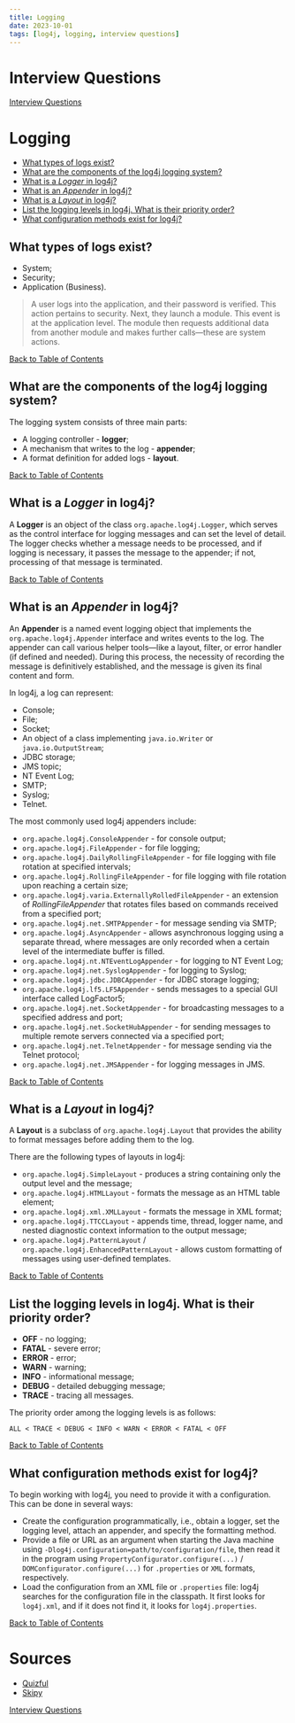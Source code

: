 ```yaml
---
title: Logging
date: 2023-10-01
tags: [log4j, logging, interview questions]
---
```


# Interview Questions

[Interview Questions](README.md)

# Logging

-   [What types of logs exist?](#what-types-of-logs-exist)
-   [What are the components of the log4j logging system?](#what-are-the-components-of-the-log4j-logging-system)
-   [What is a _Logger_ in log4j?](#what-is-a-logger-in-log4j)
-   [What is an _Appender_ in log4j?](#what-is-an-appender-in-log4j)
-   [What is a _Layout_ in log4j?](#what-is-a-layout-in-log4j)
-   [List the logging levels in log4j. What is their priority order?](#list-the-logging-levels-in-log4j-what-is-their-priority-order)
-   [What configuration methods exist for log4j?](#what-configuration-methods-exist-for-log4j)

## What types of logs exist?

-   System;
-   Security;
-   Application (Business).

> A user logs into the application, and their password is verified. This action pertains to security. Next, they launch a module. This event is at the application level. The module then requests additional data from another module and makes further calls—these are system actions.

[Back to Table of Contents](#logging)

## What are the components of the log4j logging system?

The logging system consists of three main parts:

-   A logging controller - **logger**;
-   A mechanism that writes to the log - **appender**;
-   A format definition for added logs - **layout**.

[Back to Table of Contents](#logging)

## What is a _Logger_ in log4j?

A **Logger** is an object of the class `org.apache.log4j.Logger`, which serves as the control interface for logging messages and can set the level of detail. The logger checks whether a message needs to be processed, and if logging is necessary, it passes the message to the appender; if not, processing of that message is terminated.

[Back to Table of Contents](#logging)

## What is an _Appender_ in log4j?

An **Appender** is a named event logging object that implements the `org.apache.log4j.Appender` interface and writes events to the log. The appender can call various helper tools—like a layout, filter, or error handler (if defined and needed). During this process, the necessity of recording the message is definitively established, and the message is given its final content and form.

In log4j, a log can represent:

-   Console;
-   File;
-   Socket;
-   An object of a class implementing `java.io.Writer` or `java.io.OutputStream`;
-   JDBC storage;
-   JMS topic;
-   NT Event Log;
-   SMTP;
-   Syslog;
-   Telnet.

The most commonly used log4j appenders include:

-   `org.apache.log4j.ConsoleAppender` - for console output;
-   `org.apache.log4j.FileAppender` - for file logging;
-   `org.apache.log4j.DailyRollingFileAppender` - for file logging with file rotation at specified intervals;
-   `org.apache.log4j.RollingFileAppender` - for file logging with file rotation upon reaching a certain size;
-   `org.apache.log4j.varia.ExternallyRolledFileAppender` - an extension of _RollingFileAppender_ that rotates files based on commands received from a specified port;
-   `org.apache.log4j.net.SMTPAppender` - for message sending via SMTP;
-   `org.apache.log4j.AsyncAppender` - allows asynchronous logging using a separate thread, where messages are only recorded when a certain level of the intermediate buffer is filled.
-   `org.apache.log4j.nt.NTEventLogAppender` - for logging to NT Event Log;
-   `org.apache.log4j.net.SyslogAppender` - for logging to Syslog;
-   `org.apache.log4j.jdbc.JDBCAppender` - for JDBC storage logging;
-   `org.apache.log4j.lf5.LF5Appender` - sends messages to a special GUI interface called LogFactor5;
-   `org.apache.log4j.net.SocketAppender` - for broadcasting messages to a specified address and port;
-   `org.apache.log4j.net.SocketHubAppender` - for sending messages to multiple remote servers connected via a specified port;
-   `org.apache.log4j.net.TelnetAppender` - for message sending via the Telnet protocol;
-   `org.apache.log4j.net.JMSAppender` - for logging messages in JMS.

[Back to Table of Contents](#logging)

## What is a _Layout_ in log4j?

A **Layout** is a subclass of `org.apache.log4j.Layout` that provides the ability to format messages before adding them to the log.

There are the following types of layouts in log4j:

-   `org.apache.log4j.SimpleLayout` - produces a string containing only the output level and the message;
-   `org.apache.log4j.HTMLLayout` - formats the message as an HTML table element;
-   `org.apache.log4j.xml.XMLLayout` - formats the message in XML format;
-   `org.apache.log4j.TTCCLayout` - appends time, thread, logger name, and nested diagnostic context information to the output message;
-   `org.apache.log4j.PatternLayout` / `org.apache.log4j.EnhancedPatternLayout` - allows custom formatting of messages using user-defined templates.

[Back to Table of Contents](#logging)

## List the logging levels in log4j. What is their priority order?

-   **OFF** - no logging;
-   **FATAL** - severe error;
-   **ERROR** - error;
-   **WARN** - warning;
-   **INFO** - informational message;
-   **DEBUG** - detailed debugging message;
-   **TRACE** - tracing all messages.

The priority order among the logging levels is as follows:

`ALL < TRACE < DEBUG < INFO < WARN < ERROR < FATAL < OFF`

[Back to Table of Contents](#logging)

## What configuration methods exist for log4j?

To begin working with log4j, you need to provide it with a configuration. This can be done in several ways:

-   Create the configuration programmatically, i.e., obtain a logger, set the logging level, attach an appender, and specify the formatting method.
-   Provide a file or URL as an argument when starting the Java machine using `-Dlog4j.configuration=path/to/configuration/file`, then read it in the program using `PropertyConfigurator.configure(...)` / `DOMConfigurator.configure(...)` for `.properties` or `XML` formats, respectively.
-   Load the configuration from an XML file or `.properties` file: log4j searches for the configuration file in the classpath. It first looks for `log4j.xml`, and if it does not find it, it looks for `log4j.properties`.

[Back to Table of Contents](#logging)

# Sources

-   [Quizful](http://www.quizful.net/)
-   [Skipy](http://skipy.ru/useful/logging.html#log4j_concepts_logger)

[Interview Questions](README.md)
